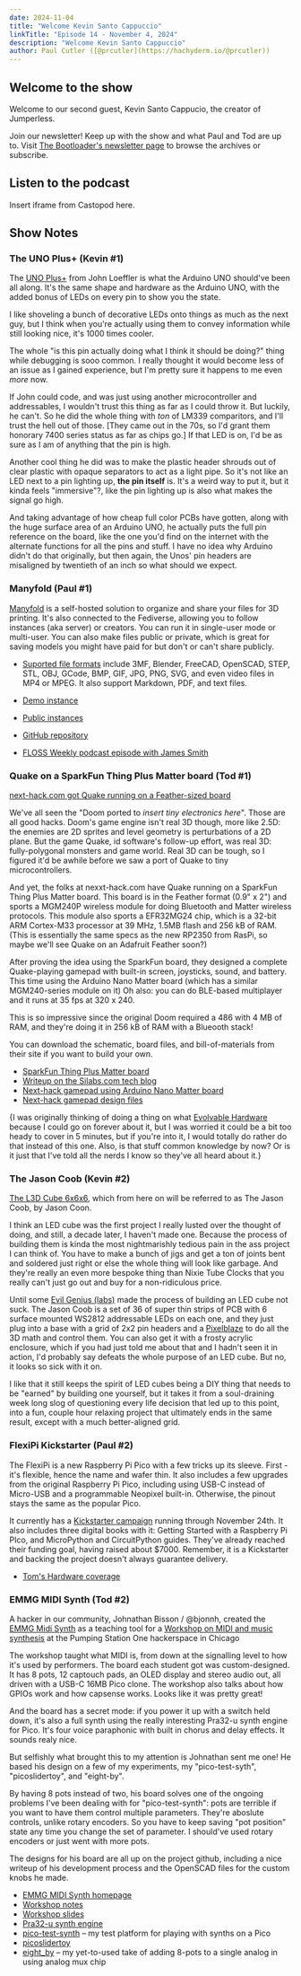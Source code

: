 ```yaml
---
date: 2024-11-04
title: "Welcome Kevin Santo Cappuccio"
linkTitle: "Episode 14 - November 4, 2024"
description: "Welcome Kevin Santo Cappuccio"
author: Paul Cutler ([@prcutler](https://hachyderm.io/@prcutler))
---
```


## Welcome to the show

Welcome to our second guest, Kevin Santo Cappucio, the creator of Jumperless.

Join our newsletter!  Keep up with the show and what Paul and Tod are up to.  Visit [The Bootloader's newsletter page](https://buttondown.com/thebootloader) to browse the archives or subscribe.

## Listen to the podcast

Insert iframe from Castopod here.

## Show Notes

### The UNO Plus+ (Kevin #1)


The [UNO Plus+](https://hackaday.io/project/189785-uno-plus) from John Loeffler is what the Arduino UNO should've
been all along. It's the same shape and hardware as the Arduino UNO, with the added bonus of LEDs on every pin to
show you the state.

I like shoveling a bunch of decorative LEDs onto things as much as the next guy, but I think when you're actually
using them to convey information while still looking nice, it's 1000 times cooler.

The whole "is this pin actually doing what I think it should be doing?" thing while debugging is sooo common.
I really thought it would become less of an issue as I gained experience, but I'm pretty sure it happens to me
even *more* now.

If John could code, and was just using another microcontroller and addressables, I wouldn't trust this thing as
far as I could throw it. But luckily, he can't. So he did the whole thing with *ton* of LM339 comparitors,
and I'll trust the hell out of those. [They came out in the 70s, so I'd grant them honorary 7400 series status as
far as chips go.] If that LED is on, I'd be as sure as I am of anything that the pin is high.

Another cool thing he did was to make the plastic header shrouds out of clear plastic with opaque separators
to act as a light pipe. So it's not like an LED next to a pin lighting up, **the pin itself** is. It's a weird
way to put it, but it kinda feels "immersive"?, like the pin lighting up is also what makes the signal go high.

And taking advantage of how cheap full color PCBs have gotten, along with the huge surface area of an Arduino UNO,
he actually puts the full pin reference on the board, like the one you'd find on the internet with the alternate
functions for all the pins and stuff. I have no idea why Arduino didn't do that originally, but then again,
the Unos' pin headers are misaligned by twentieth of an inch so what should we expect.



### Manyfold (Paul #1)

[Manyfold](https://manyfold.app) is a self-hosted solution to organize and share your files for 3D
printing.  It's also connected to the Fediverse, allowing you to follow instances (aka server) or
creators.  You can run it in single-user mode or multi-user.  You can also make files public or private,
which is great for saving models you might have paid for but don't or can't share publicly.

* [Suported file formats](https://manyfold.app/manual/supported_formats.html) include 3MF, Blender,
FreeCAD, OpenSCAD, STEP, STL, OBJ, GCode, BMP, GIF, JPG, PNG, SVG, and even video files in MP4 or MPEG.
It also support Markdown, PDF, and text files.

* [Demo instance](https://try.manyfold.app)
* [Public instances](https://manyfold.app/instances.html)
* [GitHub repository](https://github.com/manyfold3d/manyfold)
* [FLOSS Weekly podcast episode with James Smith](https://hackaday.com/2024/10/23/floss-weekly-episode-806-manyfold-the-dopamine-of-open-source/)


### Quake on a SparkFun Thing Plus Matter board (Tod #1)

[next-hack.com got Quake running on a Feather-sized board](https://next-hack.com/index.php/2024/09/22/quake-port-to-sparkfun-and-arduino-nano-matter-boards-using-only-276-kb-ram/)

We've all seen the "Doom ported to *insert tiny electronics here*". Those are all
good hacks. Doom's game engine isn't real 3D though, more like 2.5D:
the enemies are 2D sprites and level geometry is perturbations of a 2D plane.
But the game Quake, id software's follow-up effort, was real 3D:
fully-polygonal monsters and game world.
Real 3D can be tough, so I figured it'd be awhile before we saw a port of Quake to tiny microcontrollers.

And yet, the folks at nexxt-hack.com have Quake running on a SparkFun Thing Plus Matter board.
This board is in the Feather format (0.9" x 2") and sports a MGM240P wireless module
for doing Bluetooth and Matter wireless protocols. This module also sports a EFR32MG24 chip,
which is a 32-bit ARM Cortex-M33 processor at 39 MHz, 1.5MB flash and 256 kB of RAM.
(This is essentially the same specs as the new RP2350 from RasPi, so maybe we'll see Quake on an
Adafruit Feather soon?)

After proving the idea using the SparkFun board, they designed a complete Quake-playing
gamepad with built-in screen, joysticks, sound, and battery.
This time using the Arduino Nano Matter board (which has a similar MGM240-series module on it)
Oh also: you can do BLE-based multiplayer and it runs at 35 fps at 320 x 240.

This is so impressive since the original Doom required a 486 with 4 MB of RAM,
and they're doing it in 256 kB of RAM with a Blueooth stack!

You can download the schematic, board files, and bill-of-materials from their site if you want to build your own.

* [SparkFun Thing Plus Matter board](https://www.sparkfun.com/products/20270)
* [Writeup on the Silabs.com tech blog](https://community.silabs.com/s/share/a5UVm000000Vi1ZMAS/quake-ported-to-arduino-nano-matter-and-sparkfun-thing-plus-matter-boards?language=en_US)
* [Next-hack gamepad using Arduino Nano Matter board](https://next-hack.com/index.php/2024/09/21/the-gamepad-an-open-source-diy-handheld-gaming-console/)
* [Next-hack gamepad design files](https://github.com/next-hack/TheGamepadDesignFiles)



{I was originally thinking of doing a thing on what [Evolvable Hardware](https://evolvablehardware.org/history.html)
because I could go on forever about it, but I was worried it could be a bit too heady to cover in 5 minutes,
but if you're into it, I would totally do rather do that instead of this one. Also, is that stuff common knowledge
by now? Or is it just that I've told all the nerds I know so they've all heard about it.}

### The Jason Coob (Kevin #2)

[The L3D Cube 6x6x6](https://www.evilgeniuslabs.org/l3d-cube-6x6x6), which from here on will be referred to as
The Jason Coob, by Jason Coon.

I think an LED cube was the first project I really lusted over the thought of doing, and still, a decade later,
I haven't made one. Because the process of building them is kinda the most nightmarishly tedious pain in the ass
project I can think of. You have to make a bunch of jigs and get a ton of joints bent and soldered just right or
else the whole thing will look like garbage. And they're really an even more bespoke thing than Nixie Tube Clocks
that you really can't just go out and buy for a non-ridiculous price.

Until some [Evil Genius (labs)](https://www.evilgeniuslabs.org/) made the process of building an LED cube not suck.
The Jason Coob is a set of 36 of super thin strips of PCB with 6 surface mounted WS2812 addressable LEDs on each one,
and they just plug into a base with a grid of 2x2 pin headers and a [Pixelblaze](https://electromage.com/pixelblaze)
to do all the 3D math and control them. You can also get it with a frosty acrylic enclosure, which if you had just
told me about that and I hadn't seen it in action, I'd probably say defeats the whole purpose of an LED cube.
But no, it looks so sick with it on.

I like that it still keeps the spirit of LED cubes being a DIY thing that needs to be "earned" by building one
yourself, but it takes it from a soul-draining week long slog of questioning every life decision that led up to this
point, into a fun, couple hour relaxing project that ultimately ends in the same result, except with a much
better-aligned grid.


### FlexiPi Kickstarter (Paul #2)

The FlexiPi is a new Raspberry Pi Pico with a few tricks up its sleeve.  First - it's flexible,
hence the name and wafer thin.  It also includes a few upgrades from the original Raspberry Pi Pico, including
using USB-C instead of Micro-USB and a programmable Neopixel built-in.  Otherwise, the pinout stays
the same as the popular Pico.

It currently has a [Kickstarter campaign](https://www.kickstarter.com/projects/top-diy/flexico-flexible-raspberry-pi-pico)
running through November 24th.  It also includes three digital books with it: Getting Started with a Raspberry Pi PIco,
and MicroPython and CircuitPython guides. They've already reached their funding goal, having raised about $7000.
Remember, it is a Kickstarter and backing the project doesn't always guarantee delivery.

* [Tom's Hardware coverage](https://www.tomshardware.com/raspberry-pi/flexpi-kickstarter-promises-flexible-raspberry-pi-pico-with-a-few-upgrades?utm_source=pocket_shared)


### EMMG MIDI Synth (Tod #2)

A hacker in our community, Johnathan Bisson / @bjonnh, created the
[EMMG Midi Synth](https://www.bjonnh.net/project/emmg_midi_synth_controller/) as
a teaching tool for a [Workshop on MIDI and music synthesis](https://github.com/bjonnh/2024_emmg_workshop_midi) at the
Pumping Station One hackerspace in Chicago

The workshop taught what MIDI is, from down at the signalling level to how it's used by performers.
The board each student got was custom-designed. It has 8 pots, 12 captouch pads, an OLED display and stereo audio out, all driven with a USB-C 16MB Pico clone. The workshop also talks about how GPIOs work and how capsense works. Looks like it was pretty great!

And the board has a secret mode: if you power it up with a switch held down, it's also a full synth
using the really interesting Pra32-u synth engine for Pico. It's four voice paraphonic with built in chorus and delay effects. It sounds realy nice.

But selfishly what brought this to my attention is Johnathan sent me one!
He based his design on a few of my experiments, my "pico-test-syth", "picoslidertoy", and "eight-by".

By having 8 pots instead of two, his board solves one of the ongoing problems I've been dealing with for "pico-test-synth": pots are terrible if you want to have them control multiple parameters.
They're aboslute controls, unlike rotary encoders. So you have to keep saving "pot position" state any time you change the set of parameter. I should've used rotary encoders or just went with more pots.

The designs for his board are all up on the project github, including a nice writeup of his development process and the OpenSCAD files for the custom knobs he made.

* [EMMG MIDI Synth homepage](https://www.bjonnh.net/project/emmg_midi_synth_controller/)
* [Workshop notes](https://github.com/bjonnh/2024_emmg_workshop_midi)
* [Workshop slides](https://bjonnh.github.io/2024_emmg_workshop_midi/presentation/#/)
* [Pra32-u synth engine](https://github.com/risgk/digital-synth-pra32-u)
* [pico-test-synth](https://github.com/todbot/pico_test_synth) – my test platform for playing with synths on a Pico
* [picoslidertoy](https://github.com/todbot/picoslidertoy)
* [eight_by](https://github.com/todbot/eight_by) – my yet-to-used take of adding 8-pots to a single analog in using analog mux chip
